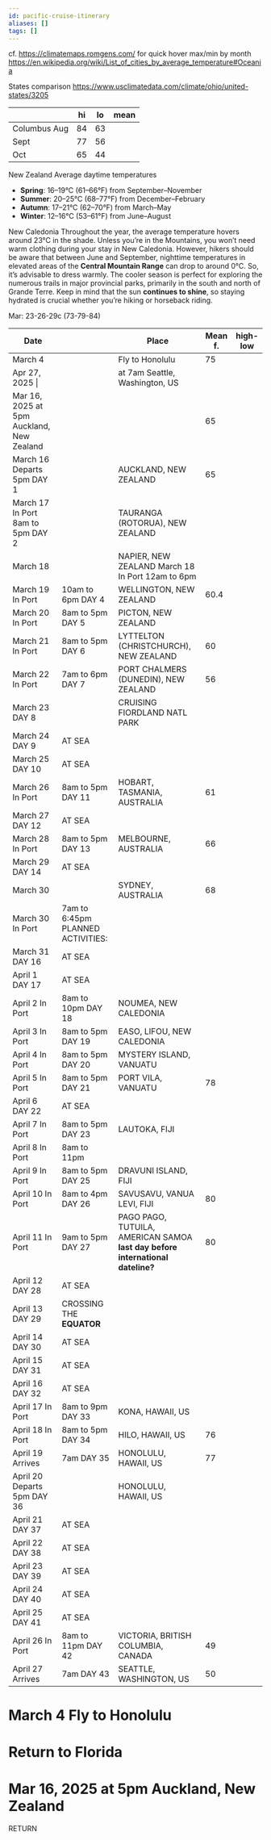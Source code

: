 ```yaml
---
id: pacific-cruise-itinerary
aliases: []
tags: []
---
```



cf. https://climatemaps.romgens.com/ for quick hover max/min by month
https://en.wikipedia.org/wiki/List_of_cities_by_average_temperature#Oceania

States comparison
https://www.usclimatedata.com/climate/ohio/united-states/3205

|              | hi  | lo  | mean |
| ------------ | --- | --- | ---- |
| Columbus Aug | 84  | 63  |      |
| Sept         | 77  | 56  |      |
| Oct          | 65  | 44  |      |

 New Zealand Average daytime temperatures 

- **Spring**: 16–19°C (61–66°F) from September–November
- **Summer**: 20–25°C (68–77°F) from December–February
- **Autumn**: 17–21°C (62–70°F) from March–May
- **Winter**: 12–16°C (53–61°F) from June–August

New Caledonia
Throughout the year, the average temperature hovers around 23°C in the shade. Unless you’re in the Mountains, you won’t need warm clothing during your stay in New Caledonia. However, hikers should be aware that between June and September, nighttime temperatures in elevated areas of the **Central Mountain Range** can drop to around 0°C. So, it’s advisable to dress warmly. The cooler season is perfect for exploring the numerous trails in major provincial parks, primarily in the south and north of Grande Terre. Keep in mind that the sun **continues to shine**, so staying hydrated is crucial whether you’re hiking or horseback riding.

Mar: 23-26-29c (73-79-84)

| Date                                      |                                   | Place                                                                          | Mean f. | high-low |
| ----------------------------------------- | --------------------------------- | ------------------------------------------------------------------------------ | ------- | -------- |
| March 4                                   |                                   | Fly to Honolulu                                                                | 75      |          |
| Apr 27, 2025 \|                           |                                   | at 7am Seattle, Washington, US                                                 |         |          |
| Mar 16, 2025 at 5pm Auckland, New Zealand |                                   |                                                                                | 65      |          |
| March 16 Departs 5pm DAY 1                |                                   | AUCKLAND, NEW ZEALAND                                                          | 65      |          |
| March 17 In Port 8am to 5pm DAY 2         |                                   | TAURANGA (ROTORUA), NEW ZEALAND                                                |         |          |
| March 18                                  |                                   | NAPIER, NEW ZEALAND March 18 In Port 12am to 6pm                               |         |          |
| March 19 In Port                          | 10am to 6pm DAY 4                 | WELLINGTON, NEW ZEALAND                                                        | 60.4    |          |
| March 20 In Port                          | 8am to 5pm DAY 5                  | PICTON, NEW ZEALAND                                                            |         |          |
| March 21 In Port                          | 8am to 5pm DAY 6                  | LYTTELTON (CHRISTCHURCH), NEW ZEALAND                                          | 60      |          |
| March 22 In Port                          | 7am to 6pm DAY 7                  | PORT CHALMERS (DUNEDIN), NEW ZEALAND                                           | 56      |          |
| March 23 DAY 8                            |                                   | CRUISING FIORDLAND NATL PARK                                                   |         |          |
| March 24 DAY 9                            | AT SEA                            |                                                                                |         |          |
| March 25 DAY 10                           | AT SEA                            |                                                                                |         |          |
| March 26 In Port                          | 8am to 5pm DAY 11                 | HOBART, TASMANIA, AUSTRALIA                                                    | 61      |          |
| March 27 DAY 12                           | AT SEA                            |                                                                                |         |          |
| March 28 In Port                          | 8am to 5pm DAY 13                 | MELBOURNE, AUSTRALIA                                                           | 66      |          |
| March 29 DAY 14                           | AT SEA                            |                                                                                |         |          |
| March 30                                  |                                   | SYDNEY, AUSTRALIA                                                              | 68      |          |
| March 30 In Port                          | 7am to 6:45pm PLANNED ACTIVITIES: |                                                                                |         |          |
| March 31 DAY 16                           | AT SEA                            |                                                                                |         |          |
| April 1 DAY 17                            | AT SEA                            |                                                                                |         |          |
| April 2 In Port                           | 8am to 10pm DAY 18                | NOUMEA, NEW CALEDONIA                                                          |         |          |
| April 3 In Port                           | 8am to 5pm DAY 19                 | EASO, LIFOU, NEW CALEDONIA                                                     |         |          |
| April 4 In Port                           | 8am to 5pm DAY 20                 | MYSTERY ISLAND, VANUATU                                                        |         |          |
| April 5 In Port                           | 8am to 5pm DAY 21                 | PORT VILA, VANUATU                                                             | 78      |          |
| April 6 DAY 22                            | AT SEA                            |                                                                                |         |          |
| April 7 In Port                           | 8am to 5pm DAY 23                 | LAUTOKA, FIJI                                                                  |         |          |
| April 8 In Port                           | 8am to 11pm                       |                                                                                |         |          |
| April 9 In Port                           | 8am to 5pm DAY 25                 | DRAVUNI ISLAND, FIJI                                                           |         |          |
| April 10 In Port                          | 8am to 4pm DAY 26                 | SAVUSAVU, VANUA LEVI, FIJI                                                     | 80      |          |
| April 11 In Port                          | 9am to 5pm DAY 27                 | PAGO PAGO, TUTUILA, AMERICAN SAMOA **last day before international dateline?** | 80      |          |
| April 12 DAY 28                           | AT SEA                            |                                                                                |         |          |
| April 13 DAY 29                           | CROSSING THE **EQUATOR**          |                                                                                |         |          |
| April 14 DAY 30                           | AT SEA                            |                                                                                |         |          |
| April 15 DAY 31                           | AT SEA                            |                                                                                |         |          |
| April 16 DAY 32                           | AT SEA                            |                                                                                |         |          |
| April 17 In Port                          | 8am to 9pm DAY 33                 | KONA, HAWAII, US                                                               |         |          |
| April 18 In Port                          | 8am to 5pm DAY 34                 | HILO, HAWAII, US                                                               | 76      |          |
| April 19 Arrives                          | 7am DAY 35                        | HONOLULU, HAWAII, US                                                           | 77      |          |
| April 20 Departs 5pm DAY 36               |                                   | HONOLULU, HAWAII, US                                                           |         |          |
| April 21 DAY 37                           | AT SEA                            |                                                                                |         |          |
| April 22 DAY 38                           | AT SEA                            |                                                                                |         |          |
| April 23 DAY 39                           | AT SEA                            |                                                                                |         |          |
| April 24 DAY 40                           | AT SEA                            |                                                                                |         |          |
| April 25 DAY 41                           | AT SEA                            |                                                                                |         |          |
| April 26 In Port                          | 8am to 11pm DAY 42                | VICTORIA, BRITISH COLUMBIA, CANADA                                             | 49      |          |
| April 27 Arrives                          | 7am DAY 43                        | SEATTLE, WASHINGTON, US                                                        | 50      |          |


# March 4 Fly to Honolulu

# Return to Florida

# Mar 16, 2025 at 5pm Auckland, New Zealand
RETURN
